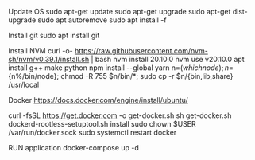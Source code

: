 Update OS
sudo apt-get update
sudo apt-get upgrade
sudo apt-get dist-upgrade
sudo apt autoremove
sudo apt install -f


Install git
sudo apt install git


Install NVM
curl -o- https://raw.githubusercontent.com/nvm-sh/nvm/v0.39.1/install.sh | bash
nvm install 20.10.0
nvm use v20.10.0
apt install g++ make python
npm install --global yarn
n=$(which node);n=${n%/bin/node}; chmod -R 755 $n/bin/*; sudo cp -r $n/{bin,lib,share} /usr/local


Docker
https://docs.docker.com/engine/install/ubuntu/

curl -fsSL https://get.docker.com -o get-docker.sh
sh get-docker.sh
dockerd-rootless-setuptool.sh install
sudo chown $USER /var/run/docker.sock
sudo systemctl restart docker


RUN application
docker-compose up -d